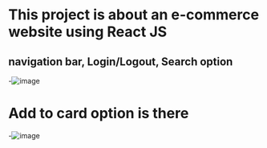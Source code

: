 # This project is about an e-commerce website using React JS

## navigation bar, Login/Logout, Search option

-![image](https://github.com/ganesh2925/ReactJS-Ecommerce/assets/127397778/2e7a63fb-a9b1-4047-ba4e-2fd59d9331f3)

# Add to card option is there
-![image](https://github.com/ganesh2925/ReactJS-Ecommerce/assets/127397778/0872ebeb-6c66-49c8-b9ae-c1289e9d5f00)
